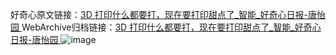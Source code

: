 好奇心原文链接：[3D 打印什么都要打，现在要打印甜点了_智能_好奇心日报-唐怡园 ](https://www.qdaily.com/articles/9642.html)
WebArchive归档链接：[3D 打印什么都要打，现在要打印甜点了_智能_好奇心日报-唐怡园 ](http://web.archive.org/web/20190623154648/https://www.qdaily.com/articles/9642.html)
![image](http://ww3.sinaimg.cn/large/007d5XDply1g3vg1lbrc7j30u034g4qp)